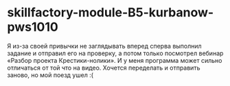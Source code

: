 # skillfactory-module-B5-kurbanow-pws1010
Я из-за своей привычки не заглядывать вперед сперва выполнил задание и отправил его на проверку, 
а потом только посмотрел вебинар «Разбор проекта Крестики-нолики». 
И у меня программа может сильно отличаться от той что на видео.
Хочется переделать и отправить заново, но мой поезд ушел :(
